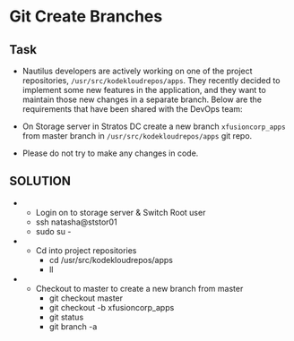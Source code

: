 # Git Create Branches

## Task

- Nautilus developers are actively working on one of the project repositories, `/usr/src/kodekloudrepos/apps`. They recently decided to implement some new features in the application, and they want to maintain those new changes in a separate branch. Below are the requirements that have been shared with the DevOps team:


- On Storage server in Stratos DC create a new branch `xfusioncorp_apps` from master branch in `/usr/src/kodekloudrepos/apps` git repo.

- Please do not try to make any changes in code.

## SOLUTION

* -  Login on to storage server  & Switch Root user
    - ssh natasha@ststor01
    - sudo su -

* - Cd into project repositories
    - cd /usr/src/kodekloudrepos/apps
    - ll

* - Checkout  to master to create a new branch from master
    - git checkout master
    - git checkout -b xfusioncorp_apps 
    - git status
    - git branch -a 